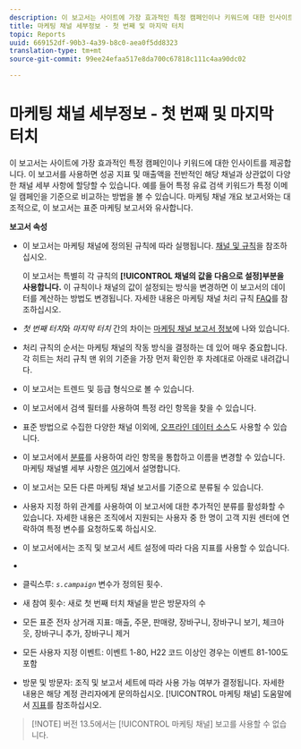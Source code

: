 ```yaml
---
description: 이 보고서는 사이트에 가장 효과적인 특정 캠페인이나 키워드에 대한 인사이트를 제공합니다. 이 보고서를 사용하면 성공 지표 및 매출액을 전반적인 해당 채널과 상관없이 다양한 채널 세부 사항에 할당할 수 있습니다. 예를 들어 특정 유료 검색 키워드가 특정 이메일 캠페인을 기준으로 비교하는 방법을 볼 수 있습니다. 마케팅 채널 개요 보고서와는 대조적으로, 이 보고서는 표준 마케팅 보고서와 유사합니다.
title: 마케팅 채널 세부정보 - 첫 번째 및 마지막 터치
topic: Reports
uuid: 669152df-90b3-4a39-b8c0-aea0f5dd8323
translation-type: tm+mt
source-git-commit: 99ee24efaa517e8da700c67818c111c4aa90dc02

---
```



# 마케팅 채널 세부정보 - 첫 번째 및 마지막 터치

이 보고서는 사이트에 가장 효과적인 특정 캠페인이나 키워드에 대한 인사이트를 제공합니다. 이 보고서를 사용하면 성공 지표 및 매출액을 전반적인 해당 채널과 상관없이 다양한 채널 세부 사항에 할당할 수 있습니다. 예를 들어 특정 유료 검색 키워드가 특정 이메일 캠페인을 기준으로 비교하는 방법을 볼 수 있습니다. 마케팅 채널 개요 보고서와는 대조적으로, 이 보고서는 표준 마케팅 보고서와 유사합니다.

**보고서 속성**

* 이 보고서는 마케팅 채널에 정의된 규칙에 따라 실행됩니다. [채널 및 규칙](https://marketing.adobe.com/resources/help/en_US/mchannel/c_channels_rules.html)을 참조하십시오.

   이 보고서는 특별히 각 규칙의 **[!UICONTROL 채널의 값을 다음으로 설정]부분을 사용합니다.** 이 규칙이나 채널의 값이 설정되는 방식을 변경하면 이 보고서의 데이터를 계산하는 방법도 변경됩니다. 자세한 내용은 마케팅 채널 처리 규칙 [ FAQ](https://marketing.adobe.com/resources/help/en_US/mchannel/c_faq.html)를 참조하십시오.

* *첫 번째 터치*&#x200B;와 *마지막 터치* 간의 차이는 [마케팅 채널 보고서 정보](https://marketing.adobe.com/resources/help/en_US/mchannel/c_overview.html)에 나와 있습니다.

* 처리 규칙의 순서는 마케팅 채널의 작동 방식을 결정하는 데 있어 매우 중요합니다. 각 히트는 처리 규칙 맨 위의 기준을 가장 먼저 확인한 후 차례대로 아래로 내려갑니다.
* 이 보고서는 트렌드 및 등급 형식으로 볼 수 있습니다.
* 이 보고서에서 검색 필터를 사용하여 특정 라인 항목을 찾을 수 있습니다.
* 표준 방법으로 수집한 다양한 채널 이외에, [오프라인 데이터 소스](https://marketing.adobe.com/resources/help/en_US/mchannel/c_overview_online_offline.html)도 사용할 수 있습니다.
* 이 보고서에서 [ 분류](https://marketing.adobe.com/resources/help/en_US/reference/classifications.html)를 사용하여 라인 항목을 통합하고 이름을 변경할 수 있습니다. 마케팅 채널별 세부 사항은 [여기](https://marketing.adobe.com/resources/help/en_US/mchannel/t_classifications.html)에서 설명합니다.

* 이 보고서는 모든 다른 마케팅 채널 보고서를 기준으로 분류될 수 있습니다.
* 사용자 지정 하위 관계를 사용하여 이 보고서에 대한 추가적인 분류를 활성화할 수 있습니다. 자세한 내용은 조직에서 지원되는 사용자 중 한 명이 고객 지원 센터에 연락하여 특정 변수를 요청하도록 하십시오.
* 이 보고서에서는 조직 및 보고서 세트 설정에 따라 다음 지표를 사용할 수 있습니다.
* 

   * 클릭스루: *`s.campaign`* 변수가 정의된 횟수.
   * 새 참여 횟수: 새로 첫 번째 터치 채널을 받은 방문자의 수
   * 모든 표준 전자 상거래 지표: 매출, 주문, 판매량, 장바구니, 장바구니 보기, 체크아웃, 장바구니 추가, 장바구니 제거
   * 모든 사용자 지정 이벤트: 이벤트 1-80, H22 코드 이상인 경우는 이벤트 81-100도 포함
   * 방문 및 방문자: 조직 및 보고서 세트에 따라 사용 가능 여부가 결정됩니다. 자세한 내용은 해당 계정 관리자에게 문의하십시오.
   [!UICONTROL 마케팅 채널] 도움말에서 [지표](https://marketing.adobe.com/resources/help/en_US/mchannel/c_overview_metrics.html)를 참조하십시오.

> [!NOTE] 버전 13.5에서는 [!UICONTROL 마케팅 채널] 보고를 사용할 수 없습니다.

